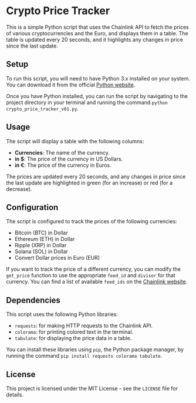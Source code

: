 # Crypto Price Tracker

This is a simple Python script that uses the Chainlink API to fetch the prices of various cryptocurrencies and the Euro, and displays them in a table. The table is updated every 20 seconds, and it highlights any changes in price since the last update.

## Setup

To run this script, you will need to have Python 3.x installed on your system. You can download it from the official [Python website](https://www.python.org/downloads/).

Once you have Python installed, you can run the script by navigating to the project directory in your terminal and running the command `python crypto_price_tracker_v01.py`.

## Usage

The script will display a table with the following columns:

- **Currencies**: The name of the currency.
- **in $**: The price of the currency in US Dollars.
- **in €**: The price of the currency in Euros.

The prices are updated every 20 seconds, and any changes in price since the last update are highlighted in green (for an increase) or red (for a decrease).

## Configuration

The script is configured to track the prices of the following currencies:

- Bitcoin (BTC) in Dollar
- Ethereum (ETH) in Dollar
- Ripple (XRP) in Dollar
- Solana (SOL) in Dollar
- Convert Dollar prices in Euro (EUR)

If you want to track the price of a different currency, you can modify the `get_price` function to use the appropriate `feed_id` and `divisor` for that currency. You can find a list of available `feed_ids` on the [Chainlink website](https://data.chain.link/).

## Dependencies

This script uses the following Python libraries:

- `requests`: for making HTTP requests to the Chainlink API.
- `colorama`: for printing colored text in the terminal.
- `tabulate`: for displaying the price data in a table.

You can install these libraries using `pip`, the Python package manager, by running the command `pip install requests colorama tabulate`.

## License

This project is licensed under the MIT License - see the `LICENSE` file for details.